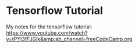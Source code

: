 # Tensorflow Tutorial
My notes for the tensorflow tutorial: <br/>
https://www.youtube.com/watch?v=tPYj3fFJGjk&amp;ab_channel=freeCodeCamp.org
